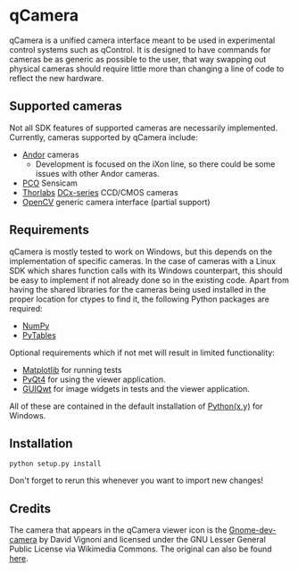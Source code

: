qCamera
=======

qCamera is a unified camera interface meant to be used in experimental
control systems such as qControl. It is designed to have commands for
cameras be as generic as possible to the user, that way swapping out
physical cameras should require little more than changing a line of
code to reflect the new hardware.

Supported cameras
-----------------

Not all SDK features of supported cameras are necessarily
implemented. Currently, cameras supported by qCamera include:

* [Andor](http://www.andor.com/) cameras
  * Development is focused on the iXon line, so there could be some
    issues with other Andor cameras.
* [PCO](http://www.pco.de/) Sensicam
* [Thorlabs](http://www.thorlabs.de)
  [DCx-series](http://www.thorlabs.de/software_pages/ViewSoftwarePage.cfm?Code=DCx)
  CCD/CMOS cameras
* [OpenCV](http://opencv.org/) generic camera interface (partial support)

Requirements
------------

qCamera is mostly tested to work on Windows, but this depends on the
implementation of specific cameras. In the case of cameras with a
Linux SDK which shares function calls with its Windows counterpart,
this should be easy to implement if not already done so in the
existing code. Apart from having the shared libraries for the cameras
being used installed in the proper location for ctypes to find it, the
following Python packages are required:

* [NumPy](http://www.numpy.org/)
* [PyTables](http://www.pytables.org)

Optional requirements which if not met will result in limited
functionality:

* [Matplotlib](http://matplotlib.org/) for running tests
* [PyQt4](http://pyqt.sourceforge.net/Docs/PyQt4/) for using the
  viewer application.
* [GUIQwt](https://pythonhosted.org/guiqwt/) for image widgets in
  tests and the viewer application.

All of these are contained in the default installation of
[Python(x,y)](https://code.google.com/p/pythonxy/) for Windows.

Installation
------------

`python setup.py install`

Don't forget to rerun this whenever you want to import new changes!

Credits
-------

The camera that appears in the qCamera viewer icon is the
[Gnome-dev-camera][camicon] by David Vignoni and licensed under the
GNU Lesser General Public License via Wikimedia Commons. The original
can also be found [here][camicon_original].

[camicon]: https://commons.wikimedia.org/wiki/File:Gnome-dev-camera.svg#mediaviewer/File:Gnome-dev-camera.svg
[camicon_original]: http://ftp.gnome.org/pub/GNOME/sources/gnome-themes-extras/0.9/gnome-themes-extras-0.9.0.tar.gz

